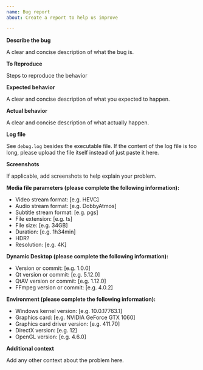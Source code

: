 ```yaml
---
name: Bug report
about: Create a report to help us improve

---
```


**Describe the bug**

A clear and concise description of what the bug is.

**To Reproduce**

Steps to reproduce the behavior

**Expected behavior**

A clear and concise description of what you expected to happen.

**Actual behavior**

A clear and concise description of what actually happen.

**Log file**

See `debug.log` besides the executable file. If the content of the log file is too long, please upload the file itself instead of just paste it here.

**Screenshots**

If applicable, add screenshots to help explain your problem.

**Media file parameters (please complete the following information):**
 - Video stream format: [e.g. HEVC]
 - Audio stream format: [e.g. DobbyAtmos]
 - Subtitle stream format: [e.g. pgs]
 - File extension: [e.g. ts]
 - File size: [e.g. 34GB]
 - Duration: [e.g. 1h34min]
 - HDR?
 - Resolution: [e.g. 4K]

**Dynamic Desktop (please complete the following information):**
 - Version or commit: [e.g. 1.0.0]
 - Qt version or commit: [e.g. 5.12.0]
 - QtAV version or commit: [e.g. 1.12.0]
 - FFmpeg version or commit: [e.g. 4.0.2]

**Environment (please complete the following information):**
 - Windows kernel version: [e.g. 10.0.17763.1]
 - Graphics card: [e.g. NVIDIA GeForce GTX 1060]
 - Graphics card driver version: [e.g. 411.70]
 - DirectX version: [e.g. 12]
 - OpenGL version: [e.g. 4.6.0]

**Additional context**

Add any other context about the problem here.
